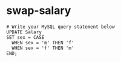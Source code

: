 
  # swap-salary

  ```mysql
  # Write your MySQL query statement below
UPDATE Salary
SET sex = CASE
    WHEN sex = 'm' THEN 'f'
    WHEN sex = 'f' THEN 'm'
END;
  ```
  